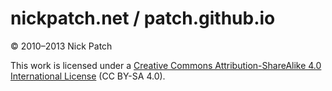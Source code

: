 # nickpatch.net / patch.github.io

© 2010–2013 Nick Patch

This work is licensed under a [Creative Commons Attribution-ShareAlike 4.0
International License](http://creativecommons.org/licenses/by-sa/4.0/)
(CC BY-SA 4.0).
